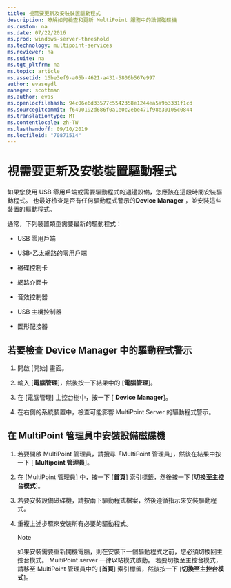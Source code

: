 ```yaml
---
title: 視需要更新及安裝裝置驅動程式
description: 瞭解如何檢查和更新 MultiPoint 服務中的設備磁碟機
ms.custom: na
ms.date: 07/22/2016
ms.prod: windows-server-threshold
ms.technology: multipoint-services
ms.reviewer: na
ms.suite: na
ms.tgt_pltfrm: na
ms.topic: article
ms.assetid: 16be3ef9-a05b-4621-a431-5806b567e997
author: evaseydl
manager: scottman
ms.author: evas
ms.openlocfilehash: 94c06e6d33577c5542358e1244ea5a9b3331f1cd
ms.sourcegitcommit: f6490192d686f0a1e0c2ebe471f98e30105c0844
ms.translationtype: MT
ms.contentlocale: zh-TW
ms.lasthandoff: 09/10/2019
ms.locfileid: "70871514"
---
```

# <a name="update-and-install-device-drivers-if-needed"></a>視需要更新及安裝裝置驅動程式
如果您使用 USB 零用戶端或需要驅動程式的週邊設備，您應該在這段時間安裝驅動程式。 也最好檢查是否有任何驅動程式警示的**Device Manager** ，並安裝這些裝置的驅動程式。  
  
通常，下列裝置類型需要最新的驅動程式：  
  
-   USB 零用戶端  
  
-   USB-乙太網路的零用戶端  
  
-   磁碟控制卡  
  
-   網路介面卡  
  
-   音效控制器  
  
-   USB 主機控制器

-   圖形配接器


## <a name="to-check-for-driver-alerts-in-device-manager"></a>若要檢查 Device Manager 中的驅動程式警示  
  
1.  開啟 [開始] 畫面。  
  
2.  輸入 [**電腦管理**]，然後按一下結果中的 [**電腦管理**]。  
  
3.  在 [電腦管理] 主控台樹中，按一下 [ **Device Manager**]。  
  
4.  在右側的系統裝置中，檢查可能影響 MultiPoint Server 的驅動程式警示。  
  
## <a name="to-install-device-drivers-in-multipoint-manager"></a>在 MultiPoint 管理員中安裝設備磁碟機  
  
1.  若要開啟 MultiPoint 管理員，請搜尋「MultiPoint 管理員」，然後在結果中按一下 [ **Multipoint 管理員**]。  
  
2.  在 [MultiPoint 管理員] 中，按一下 [**首頁**] 索引標籤，然後按一下 [**切換至主控台模式**]。  
  
3.  若要安裝設備磁碟機，請按兩下驅動程式檔案，然後遵循指示來安裝驅動程式。  
  
4.  重複上述步驟來安裝所有必要的驅動程式。  
  
    > [!NOTE]  
    > 如果安裝需要重新開機電腦，則在安裝下一個驅動程式之前，您必須切換回主控台模式。 MultiPoint server 一律以站模式啟動。 若要切換至主控台模式，請移至 MultiPoint 管理員中的 [**首頁**] 索引標籤，然後按一下 [**切換至主控台模式**]。